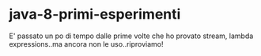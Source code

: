 # java-8-primi-esperimenti
E' passato un po di tempo dalle prime volte che ho provato stream, lambda expressions..ma ancora non le uso..riproviamo!
